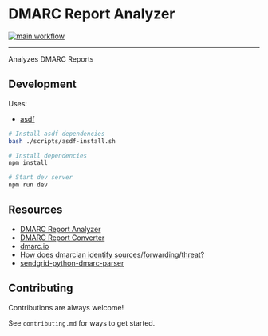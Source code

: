 <!--
  Created with https://readme.ohmybuck.com/ tool.
-->

# DMARC Report Analyzer

[![main workflow](actions/workflows/main.yml/badge.svg)](actions/workflows/main.yml)

---

Analyzes DMARC Reports

## Development

Uses:

-   [asdf](https://asdf-vm.com)

```bash
# Install asdf dependencies
bash ./scripts/asdf-install.sh

# Install dependencies
npm install

# Start dev server
npm run dev
```

## Resources

-   [DMARC Report Analyzer](https://mxtoolbox.com/Public/Tools/DmarcReportAnalyzer.aspx/DmarcReportAnalyzer.aspx)
-   [DMARC Report Converter](https://github.com/tierpod/dmarc-report-converter)
-   [dmarc.io](https://dmarc.io/sources/)
-   [How does dmarcian identify sources/forwarding/threat?](https://forum.dmarcian.com/t/how-does-dmarcian-identify-sources-forwarding-threat/60)
-   [sendgrid-python-dmarc-parser](https://github.com/thinkingserious/sendgrid-python-dmarc-parser/blob/master/bin/app.py)

## Contributing

Contributions are always welcome!

See `contributing.md` for ways to get started.
